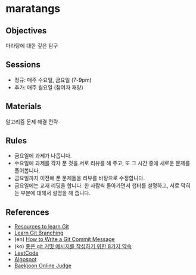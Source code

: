# maratangs

## Objectives
마라탕에 대한 깊은 탐구

## Sessions
- 정규: 매주 수요일, 금요일 (7-9pm)
- 추가: 매주 월요일 (참여자 재량)

## Materials
알고리즘 문제 해결 전략

## Rules
- 금요일에 과제가 나옵니다.
- 수요일에 과제를 각자 푼 것을 서로 리뷰를 해 주고, 또 그 시간 중에 새로운 문제를 풀어봅니다.
- 금요일까지 이전에 푼 문제들을 리뷰를 바탕으로 수정합니다.
- 금요일에는 교재 리딩을 합니다. 한 사람씩 돌아가면서 챕터를 설명하고, 서로 막히는 부분에 대해서 설명을 해 줍니다.

## References
- [Resources to learn Git](https://try.github.io/)
- [Learn Git Branching](https://learngitbranching.js.org/)
- (en) [How to Write a Git Commit Message](https://chris.beams.io/posts/git-commit/)
- (ko) [좋은 git 커밋 메시지를 작성하기 위한 8가지 약속](https://djkeh.github.io/articles/How-to-write-a-git-commit-message-kor/)
- [LeetCode](https://leetcode.com/)
- [Algospot](https://algospot.com/)
- [Baekjoon Online Judge](https://www.acmicpc.net/)
